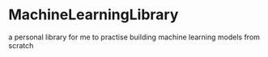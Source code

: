 # MachineLearningLibrary
a personal library for me to practise building machine learning models from scratch

